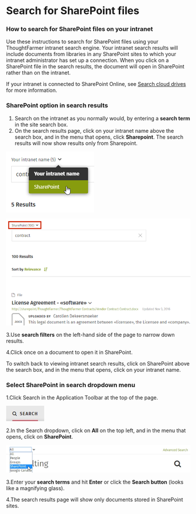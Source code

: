 # Search for SharePoint files



### How to search for SharePoint files on your intranet

Use these instructions to search for SharePoint files using your ThoughtFarmer intranet search engine. Your intranet search results will include documents from libraries in any SharePoint sites to which your intranet administrator has set up a connection. When you click on a SharePoint file in the search results, the document will open in SharePoint rather than on the intranet.  
  
If your intranet is connected to SharePoint Online, see [Search cloud drives](../cloud-drive-integration/search-cloud-drives.md) for more information.

### SharePoint option in search results

1. Search on the intranet as you normally would, by entering a **search term** in the site search box.
2. On the search results page, click on your intranet name above the search box, and in the menu that opens, click **Sharepoint**. The search results will now show results only from Sharepoint.

![](../../.gitbook/assets/1%20%289%29.png)

![](../../.gitbook/assets/2%20%2873%29.png)



3.Use **search filters** on the left-hand side of the page to narrow down results.

4.Click once on a document to open it in SharePoint.

To switch back to viewing intranet search results, click on SharePoint above the search box, and in the menu that opens, click on your intranet name.

### Select SharePoint in search dropdown menu

1.Click Search in the Application Toolbar at the top of the page.

![](../../.gitbook/assets/3%20%2836%29.jpg)

2.In the Search dropdown, click on **All** on the top left, and in the menu that opens, click on **SharePoint**. 

![](../../.gitbook/assets/4%20%2831%29.jpg)



3.Enter your **search terms** and hit **Enter** or click the **Search button** \(looks like a magnifying glass\).

4.The search results page will show only documents stored in SharePoint sites.

